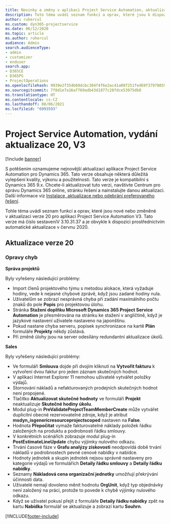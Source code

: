 ```yaml
---
title: Novinky a změny v aplikaci Project Service Automation, aktualizace verze 20, V3
description: Toto téma uvádí seznam funkcí a oprav, které jsou k dispozici v Project Service Automation, aktualizace verze 20, V3
author: ruhercul
ms.custom: dyn365-projectservice
ms.date: 06/12/2020
ms.topic: article
ms.author: ruhercul
audience: Admin
search.audienceType:
- admin
- customizer
- enduser
search.app:
- D365CE
- D365PS
- ProjectOperations
ms.openlocfilehash: 9939e2f354b69dcbc304f4f6e2ac41a00f251fed69f37978059f4053335ee651
ms.sourcegitcommit: 7f8d1e7a16af769adb43d1877c28fdce53975db8
ms.translationtype: HT
ms.contentlocale: cs-CZ
ms.lasthandoff: 08/06/2021
ms.locfileid: "6993593"
---
```

# <a name="project-service-automation-update-release-20-v3"></a>Project Service Automation, vydání aktualizace 20, V3

[!include [banner](../includes/psa-now-project-operations.md)]

S potěšením oznamujeme nejnovější aktualizaci aplikace Project Service Automation pro Dynamics 365. Tato verze obsahuje některá důležitá vylepšení kvality, výkonu a použitelnosti. Tato verze je kompatibilní s Dynamics 365 9.x. Chcete-li aktualizovat tuto verzi, navštivte Centrum pro správu Dynamics 365 online, stránku řešení a nainstalujte danou aktualizaci. Další informace viz [Instalace, aktualizace nebo odebrání preferovaného řešení](/power-platform/admin/install-remove-preferred-solution).

Tohle téma uvádí seznam funkcí a oprav, které jsou nové nebo změněné v aktualizaci verze 20 pro aplikaci Project Service Automation V3. Tato verze má číslo sestaveníV 3.10.31.37 a je obvykle k dispozici prostřednictvím automatické aktualizace v červnu 2020.

## <a name="update-release-20"></a>Aktualizace verze 20

### <a name="bug-fixes"></a>Opravy chyb

**Správa projektů**

Byly vyřešeny následující problémy:

- Import členů projektového týmu s metodou alokace, která vyžaduje hodiny, vede k nejasné chybové zprávě, když jsou zadané hodiny nula.
- Uživatelům se zobrazí nesprávná chyba při zadání maximálního počtu znaků do pole **Popis** pro projektovou úlohu.
- Stránka **Stažení doplňku Microsoft Dynamics 365 Project Service Automation** je přesměrována na stránku ke stažení v angličtině, když je jazykové nastavení uživatele nastaveno na japonštinu.
- Pokud nastane chyba serveru, popisek synchronizace na kartě **Plán** formuláře **Projekty** někdy zůstává.
- Při změně úlohy jsou na server odesílány redundantní aktualizace úkolů.

**Sales**

Byly vyřešeny následující problémy:

- Ve formuláři **Smlouva** dojde při dvojím kliknutí na **Vytvořit fakturu** k vytvoření dvou faktur pro jeden záznam skutečných hodnot.
- V aplikaci Internet Explorer 11 nemohou uživatelé vytvářet položky výdajů.
- Stornování nákladů a nefakturovaných prodejních skutečných hodnot není propojené.
- Tlačítko **Aktualizovat skutečné hodnoty** ve formuláři **Projekt** neaktualizuje **Skutečné hodiny úkolu**.
- Modul plug-in **PreValidateProjectTeamMemberCreate** může vytvářet duplicitní obecné rezervovatelné zdroje, když je atribut **msdyn_isgenericresourceprojectscoped** nastaven na **False**.
- Hodnota **Přepočítat** vymaže fakturovatelné náklady položek řádku založených na produktu a podrobnosti řádku smlouvy.
- V konkrétních scénářích zobrazuje modul plug-in **PostEstimateLineUpdate** chybu výjimky nulového odkazu.
- Trvání časové fáze v **Grafu analýzy ziskovosti** neodpovídá době trvání nákladů v podrobnostech pevné cenové nabídky v nabídce.
- Hodnoty jednotek a skupin jednotek nejsou správně nastaveny pro kategorie výdajů ve formulářích **Detaily řádku smlouvy** a **Detaily řádku nabídky**.
- Seznamy **Nákladová cena organizační jednotky** umožňují překrývání účinnosti data.
- Uživatelé nemají dovoleno měnit hodnotu **OrgUnit**, když typ objednávky není založený na práci, protože to povede k chybě výjimky nulového odkazu.
- Když se uživatel pokusí přejít z formuláře **Detaily řádku nabídky** zpět na kartu **Nabídka** formulář se aktualizuje a zobrazí kartu **Souhrn**.


[!INCLUDE[footer-include](../includes/footer-banner.md)]